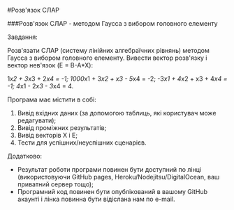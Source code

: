 #Розв'язок СЛАР

###Розв'язок СЛАР - методом Гаусса з вибором головного елементу

Завдання:

Розв'язати СЛАР (систему лінійних алгебраїчних рівнянь) методом Гаусса з вибором головного елементу.
Вивести вектор розв'язку і вектор нев'язок (E = B-A*X):

1*x2 + 3*x3 + 2*x4 = -1;
1000*x1 + 3*x2 + x3 - 5*x4 = -2;
-3*x1 + 4*x2 + x3 + 4*x4 = -1;
4*x1 - 2*x3 - 3*x4 = 4.

Програма має містити в собі:
1. Вивід вхідних даних (за допомогою таблиць, які користувач може редагувати);
2. Вивід проміжних результатів;
3. Вивід векторів X і E;
3. Тести для успішних/неуспішних сценарієв.

Додатково:
- Результат роботи програми повинен бути доступний по лінці (використовуючи GitHub pages, Heroku/Nodejitsu/DigitalOcean, ваш приватний сервер тощо);
- Програмний код повинен бути опублікований в вашому GitHub акаунті і лінка повинна бути відіслана нам по e-mail.